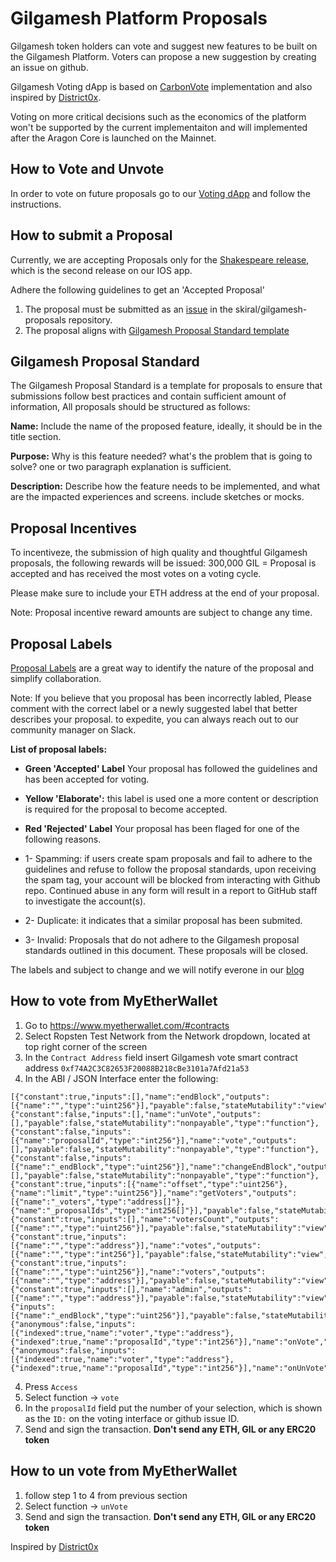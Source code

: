 # Gilgamesh Platform Proposals

Gilgamesh token holders can vote and suggest new features to be built on the Gilgamesh Platform.
Voters can propose a new suggestion by creating an issue on github.

Gilgamesh Voting dApp is based on [CarbonVote](http://carbonvote.com/) implementation and also inspired by [District0x](https://district0x.io).

Voting on more critical decisions such as the economics of the platform won't be supported by the current implementaiton and will implemented after the Aragon Core is launched on the Mainnet.

## How to Vote and Unvote

In order to vote on future proposals go to our [Voting dApp](https://vote.gilgameshplatform.com/) and follow the instructions.

## How to submit a Proposal

Currently, we are accepting Proposals only for the [Shakespeare release](https://www.gilgameshplatform.com/roadmap), which is the second release on our IOS app.

Adhere the following guidelines to get an 'Accepted Proposal'
1. The proposal must be submitted as an [issue](https://github.com/skiral/gilgamesh-proposals/issues/new) in the skiral/gilgamesh-proposals repository.
2. The proposal aligns with [Gilgamesh Proposal Standard template](#gilgamesh-proposal-standard)

## Gilgamesh Proposal Standard
The Gilgamesh Proposal Standard is a template for proposals to ensure that submissions follow best practices and contain sufficient amount of information, All proposals should be structured as follows:

**Name:** Include the name of the proposed feature, ideally, it should be in the title section.

**Purpose:** Why is this feature needed? what's the problem that is going to solve? one or two paragraph explanation is sufficient.

**Description:** Describe how the feature needs to be implemented, and what are the impacted experiences and screens. include sketches or mocks.

## Proposal Incentives
To incentiveze, the submission of high quality and thoughtful Gilgamesh proposals, the following rewards will be issued:
300,000 GIL = Proposal is accepted and has received the most votes on a voting cycle.

Please make sure to include your ETH address at the end of your proposal.

Note: Proposal incentive reward amounts are subject to change any time.

## Proposal Labels
[Proposal Labels](https://github.com/skiral/gilgamesh-proposals/labels) are a great way to identify the nature of the proposal and simplify collaboration.

Note: If you believe that you proposal has been incorrectly labled, Please comment with the correct label or a newly suggested label that better describes your proposal. to expedite, you can always reach out to our community manager on Slack.

**List of proposal labels:**

* **Green 'Accepted' Label** Your proposal has followed the guidelines and has been accepted for voting.

* **Yellow 'Elaborate':** this label is used one a more content or description is required for the proposal to become accepted.

* **Red 'Rejected' Label** Your proposal has been flaged for one of the following reasons.
* 1- Spamming: if users create spam proposals and fail to adhere to the guidelines and refuse to follow the proposal standards, upon receiving the spam tag, your account will be blocked from interacting with Github repo. Continued abuse in any form will result in a report to GitHub staff to investigate the account(s).

* 2- Duplicate: it indicates that a similar proposal has been submited.
* 3- Invalid: Proposals that do not adhere to the Gilgamesh proposal standards outlined in this document. These proposals will be closed.

The labels and subject to change and we will notify everone in our [blog](https://blog.gilgameshplatform.com)


## How to vote from MyEtherWallet
1. Go to https://www.myetherwallet.com/#contracts 
2. Select Ropsten Test Network from the Network dropdown, located at top right corner of the screen
2. In the `Contract Address` field insert Gilgamesh vote smart contract address `0xf74A2C3C82653F20088B218cBe3101a7Afd21a53`
3. In the ABI / JSON Interface enter the following:
```
[{"constant":true,"inputs":[],"name":"endBlock","outputs":[{"name":"","type":"uint256"}],"payable":false,"stateMutability":"view","type":"function"},{"constant":false,"inputs":[],"name":"unVote","outputs":[],"payable":false,"stateMutability":"nonpayable","type":"function"},{"constant":false,"inputs":[{"name":"proposalId","type":"int256"}],"name":"vote","outputs":[],"payable":false,"stateMutability":"nonpayable","type":"function"},{"constant":false,"inputs":[{"name":"_endBlock","type":"uint256"}],"name":"changeEndBlock","outputs":[],"payable":false,"stateMutability":"nonpayable","type":"function"},{"constant":true,"inputs":[{"name":"offset","type":"uint256"},{"name":"limit","type":"uint256"}],"name":"getVoters","outputs":[{"name":"_voters","type":"address[]"},{"name":"_proposalIds","type":"int256[]"}],"payable":false,"stateMutability":"view","type":"function"},{"constant":true,"inputs":[],"name":"votersCount","outputs":[{"name":"","type":"uint256"}],"payable":false,"stateMutability":"view","type":"function"},{"constant":true,"inputs":[{"name":"","type":"address"}],"name":"votes","outputs":[{"name":"","type":"int256"}],"payable":false,"stateMutability":"view","type":"function"},{"constant":true,"inputs":[{"name":"","type":"uint256"}],"name":"voters","outputs":[{"name":"","type":"address"}],"payable":false,"stateMutability":"view","type":"function"},{"constant":true,"inputs":[],"name":"admin","outputs":[{"name":"","type":"address"}],"payable":false,"stateMutability":"view","type":"function"},{"inputs":[{"name":"_endBlock","type":"uint256"}],"payable":false,"stateMutability":"nonpayable","type":"constructor"},{"anonymous":false,"inputs":[{"indexed":true,"name":"voter","type":"address"},{"indexed":true,"name":"proposalId","type":"int256"}],"name":"onVote","type":"event"},{"anonymous":false,"inputs":[{"indexed":true,"name":"voter","type":"address"},{"indexed":true,"name":"proposalId","type":"int256"}],"name":"onUnVote","type":"event"}]
```
4. Press `Access`
5. Select function -> `vote`
6. In the `proposalId` field put the number of your selection, which is shown as the `ID:` on the voting interface or github issue ID.
7. Send and sign the transaction.
**Don't send any ETH, GIL or any ERC20 token**

## How to un vote from MyEtherWallet
1. follow step 1 to 4 from previous section
2. Select function -> `unVote`
3. Send and sign the transaction.
**Don't send any ETH, GIL or any ERC20 token**

Inspired by [District0x](https://district0x.io)
